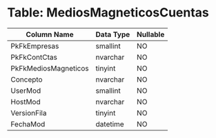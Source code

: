 # Table: MediosMagneticosCuentas

| Column Name | Data Type | Nullable |
|-------------|-----------|----------|
| PkFkEmpresas | smallint | NO |
| PkFkContCtas | nvarchar | NO |
| PkFkMediosMagneticos | tinyint | NO |
| Concepto | nvarchar | NO |
| UserMod | smallint | NO |
| HostMod | nvarchar | NO |
| VersionFila | tinyint | NO |
| FechaMod | datetime | NO |

